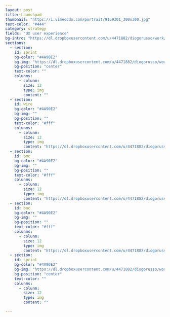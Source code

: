 ```yaml
---
layout: post
title: Launchpad
thumbnail: "https://i.vimeocdn.com/portrait/9169301_300x300.jpg"
text-color: "#444"
category: strategy
fields: "UX user experience"
bg-intro: "https://dl.dropboxusercontent.com/u/4471882/diogorusso/work/images/launchpad_01.jpg"
sections:
  - section: 
    id: sprint
    bg-color: "#4A90E2"
    bg-img: "https://dl.dropboxusercontent.com/u/4471882/diogorusso/work/images/launchpad_03.jpg"
    bg-position: "center"
    text-color: ""
    colunms:
      - colunm: 
        size: 12
        type: img
        content: ""
  - section: 
    id: wire
    bg-color: "#4A90E2"
    bg-img: ""
    bg-position: ""
    text-color: "#fff"
    colunms:
      - colunm: 
        size: 12
        type: img
        content: "https://dl.dropboxusercontent.com/u/4471882/diogorusso/work/images/launchpad_06.jpg"
  - section: 
    id: bmc
    bg-color: "#4A90E2"
    bg-img: ""
    bg-position: ""
    text-color: "#fff"
    colunms:
      - colunm: 
        size: 12
        type: img
        content: "https://dl.dropboxusercontent.com/u/4471882/diogorusso/work/images/launchpad_10.jpg"
  - section: 
    id: bmc
    bg-color: "#4A90E2"
    bg-img: ""
    bg-position: ""
    text-color: "#fff"
    colunms:
      - colunm: 
        size: 12
        type: img
        content: "https://dl.dropboxusercontent.com/u/4471882/diogorusso/work/images/launchpad_14.jpg"
  - section: 
    id: sprint
    bg-color: "#4A90E2"
    bg-img: "https://dl.dropboxusercontent.com/u/4471882/diogorusso/work/images/launchpad_18.jpg"
    bg-position: "center"
    text-color: ""
    colunms:
      - colunm: 
        size: 12
        type: img
        content: ""

---
```


